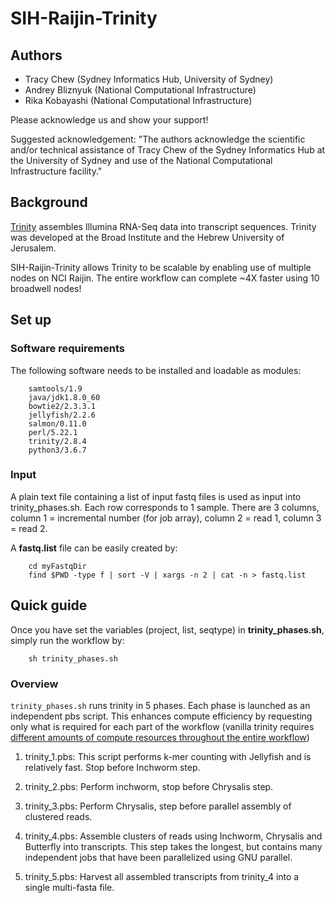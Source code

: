 # SIH-Raijin-Trinity

## Authors

* Tracy Chew (Sydney Informatics Hub, University of Sydney)
* Andrey Bliznyuk (National Computational Infrastructure)
* Rika Kobayashi (National Computational Infrastructure)

Please acknowledge us and show your support!

Suggested acknowledgement: "The authors acknowledge the scientific and/or technical assistance of Tracy Chew of the Sydney Informatics Hub at the University of Sydney and use of the National Computational Infrastructure facility."


## Background

[Trinity](https://github.com/trinityrnaseq/trinityrnaseq/wiki) assembles Illumina RNA-Seq data into transcript sequences. Trinity was developed at the Broad Institute and the Hebrew University of Jerusalem. 

SIH-Raijin-Trinity allows Trinity to be scalable by enabling use of multiple nodes on NCI Raijin. The entire workflow can complete ~4X faster using 10 broadwell nodes!

## Set up

### Software requirements

The following software needs to be installed and loadable as modules:

        samtools/1.9
        java/jdk1.8.0_60
        bowtie2/2.3.3.1
        jellyfish/2.2.6
        salmon/0.11.0
        perl/5.22.1
        trinity/2.8.4
        python3/3.6.7


### Input

A plain text file containing a list of input fastq files is used as input into trinity_phases.sh. Each row corresponds to 1 sample. There are 3 columns, column 1 = incremental number (for job array), column 2 = read 1, column 3 = read 2. 

A __fastq.list__ file can be easily created by:

        cd myFastqDir
        find $PWD -type f | sort -V | xargs -n 2 | cat -n > fastq.list


## Quick guide

Once you have set the variables (project, list, seqtype) in __trinity_phases.sh__, simply run the workflow by:

        sh trinity_phases.sh

### Overview

`trinity_phases.sh` runs trinity in 5 phases. Each phase is launched as an independent pbs script. This enhances compute efficiency by requesting only what is required for each part of the workflow (vanilla trinity requires [different amounts of compute resources throughout the entire workflow](http://trinityrnaseq.github.io/performance/cpu.html))

1. trinity_1.pbs: This script performs k-mer counting with Jellyfish and is relatively fast. Stop before Inchworm step.

2. trinity_2.pbs: Perform inchworm, stop before Chrysalis step.

3. trinity_3.pbs: Perform Chrysalis, step before parallel assembly of clustered reads.

4. trinity_4.pbs: Assemble clusters of reads using Inchworm, Chrysalis and Butterfly into transcripts. This step takes the longest, but contains many independent jobs that have been parallelized using GNU parallel. 

5. trinity_5.pbs: Harvest all assembled transcripts from trinity_4 into a single multi-fasta file.



